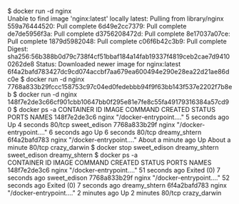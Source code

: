 $ docker run -d nginx      
Unable to find image 'nginx:latest' locally
latest: Pulling from library/nginx
559a76444520: Pull complete 
6d49e2cc7379: Pull complete 
de7de5956f3a: Pull complete 
d3756208472d: Pull complete 
8e17037a07ce: Pull complete 
1879d5982048: Pull complete 
c06f6b42c3b9: Pull complete 
Digest: sha256:56b388b0d79c738f4cf51bbaf184a14fab19337f4819ceb2cae7d94100262de8
Status: Downloaded newer image for nginx:latest
6f4a2bafd783427dc9cd074accbf7aa679ea600494e290e28ea22d21ae86dc0e
$ docker run -d nginx
7768a833b29fccc158753c97c04ed0fedebbb94f9f63bb143f537e2202f7b8eb
$ docker run -d nginx
148f7e2de3c66cf901cbb10647bb0f295e81e7fe8c55fa49179316384a57cd90
$ docker ps -a
CONTAINER ID   IMAGE     COMMAND                  CREATED              STATUS              PORTS     NAMES
148f7e2de3c6   nginx     "/docker-entrypoint.…"   5 seconds ago        Up 4 seconds        80/tcp    sweet_edison
7768a833b29f   nginx     "/docker-entrypoint.…"   6 seconds ago        Up 6 seconds        80/tcp    dreamy_shtern
6f4a2bafd783   nginx     "/docker-entrypoint.…"   About a minute ago   Up About a minute   80/tcp    crazy_darwin
$ docker stop sweet_edison dreamy_shtern
sweet_edison
dreamy_shtern
$ docker ps -a                          
CONTAINER ID   IMAGE     COMMAND                  CREATED          STATUS                     PORTS     NAMES
148f7e2de3c6   nginx     "/docker-entrypoint.…"   51 seconds ago   Exited (0) 7 seconds ago             sweet_edison
7768a833b29f   nginx     "/docker-entrypoint.…"   52 seconds ago   Exited (0) 7 seconds ago             dreamy_shtern
6f4a2bafd783   nginx     "/docker-entrypoint.…"   2 minutes ago    Up 2 minutes               80/tcp    crazy_darwin